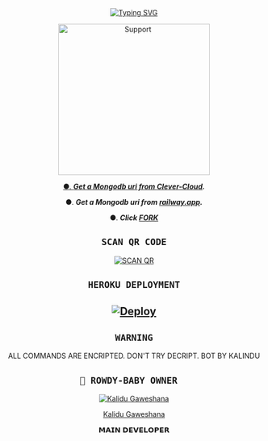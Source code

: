   <div align="center">
<a href="https://git.io/typing-svg"><img src="https://readme-typing-svg.demolab.com?font=Ribeye&size=50&pause=1000&color=F710B1&center=true&width=910&height=100&lines=I'M+ROWDY-BABY-MD ;MULTI+DEVICE+WHATSAPP+BOT;CREATED+BY+💝KALINDU💝;PUBLIC+RELESED+DATE;2023.07.29;ALL+COMMANDS+ARE+ENCRPTED." alt="Typing SVG" /></a>
  
<p align="center">  
  <a href="https://chat.whatsapp.com/LkP8QZqdhXUKxmc0hUPip5">
    <img alt=Support height="300" src="https://i.ibb.co/ccb1QTf/Ephoto360-com-164d4f4eb43109.jpg">

●. ***Get a Mongodb uri from [Clever-Cloud](https://api.clever-cloud.com/v2/session/login).***

●. ***Get a Mongodb uri from [railway.app](https://railway.app).***

●.  ***Click [FORK](https://github.com/KALINDU-LK/ROWDY-BABY-MD/fork)***


## ```SCAN QR CODE```
[![SCAN QR](https://repl.it/badge/github/quiec/whatsasena)](https://replit.com/@kalidugaweshana/BUTTER-QUEEN-MD)
   
## ```HEROKU DEPLOYMENT```

[![Deploy](https://www.herokucdn.com/deploy/button.svg)](https://heroku.com/deploy?template=https://github.com/MR-KALINDU/ROWDY-BABY-MD)
---------



## ```WARNING```

ALL COMMANDS ARE ENCRIPTED. DON'T TRY DECRIPT. BOT BY KALINDU


 ## ```🐝 ROWDY-BABY OWNER  ```

 

  <div align="center">

  

 [![Kalidu Gaweshana](https://github.com/MR-KALINDU.png?size=200)](https://github.com/MR-KALINDU) 



 [Kalidu Gaweshana](https://github.com/MR-KALINDU) 

  𝗠𝗔𝗜𝗡 𝗗𝗘𝗩𝗘𝗟𝗢𝗣𝗘𝗥 

  

  </div>
  

  
